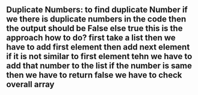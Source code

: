 Duplicate Numbers:
to find duplicate Number
if we there is duplicate numbers in the code then the output should be False 
else true
this is the approach
how to do?
first take a list then we have to add first element
then add next element if it is not similar to first element tehn we have to add that number to the list
if the number is same then we have to return false we have to check overall array
-----------------------------------------------
